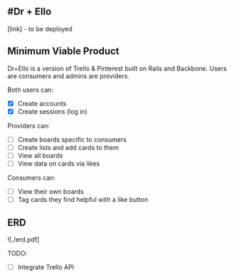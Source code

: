 #Dr + Ello 
---

[link] - to be deployed

[drello]: http://david.princesspeach.nyc

## Minimum Viable Product
Dr+Ello is a version of Trello & Pinterest built on Rails and Backbone. Users are consumers and admins are providers.

Both users can:
<!-- Markdown checklist to keep track of progress -->

- [x] Create accounts
- [x] Create sessions (log in)

Providers can:

- [ ] Create boards specific to consumers
- [ ] Create lists and add cards to them
- [ ] View all boards
- [ ] View data on cards via likes

Consumers can: 
- [ ] View their own boards
- [ ] Tag cards they find helpful with a like button

## ERD
![./erd.pdf]

TODO:
- [ ] Integrate Trello API
